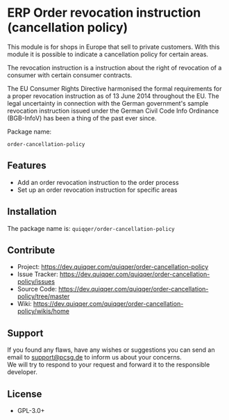 ERP Order revocation instruction (cancellation policy)
========

This module is for shops in Europe that sell to private customers. 
With this module it is possible to indicate a cancellation policy for certain areas.


The revocation instruction is a instruction about the right of revocation 
of a consumer with certain consumer contracts.

The EU Consumer Rights Directive harmonised the formal requirements 
for a proper revocation instruction as of 13 June 2014 throughout the EU. 
The legal uncertainty in connection with the German government's sample revocation 
instruction issued under the German Civil Code Info Ordinance (BGB-InfoV) 
has been a thing of the past ever since.

Package name:

    order-cancellation-policy


Features
--------

- Add an order revocation instruction to the order process
- Set up an order revocation instruction for specific areas

Installation
------------

The package name is: `quiqqer/order-cancellation-policy`


Contribute
----------
- Project: https://dev.quiqqer.com/quiqqer/order-cancellation-policy
- Issue Tracker: https://dev.quiqqer.com/quiqqer/order-cancellation-policy/issues
- Source Code: https://dev.quiqqer.com/quiqqer/order-cancellation-policy/tree/master
- Wiki: https://dev.quiqqer.com/quiqqer/order-cancellation-policy/wikis/home


Support
-------

If you found any flaws, have any wishes or suggestions you can send an email
to [support@pcsg.de](mailto:support@pcsg.de) to inform us about your concerns.  
We will try to respond to your request and forward it to the responsible developer.


License
-------

- GPL-3.0+
